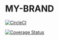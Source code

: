 # MY-BRAND

[![CircleCI](https://dl.circleci.com/status-badge/img/gh/katros1/MY-BRAND/tree/main.svg?style=svg)](https://dl.circleci.com/status-badge/redirect/gh/katros1/MY-BRAND/tree/main)


[![Coverage Status](https://coveralls.io/repos/github/katros1/MY-BRAND/badge.svg?branch=ft-node-endpoints)](https://coveralls.io/github/katros1/MY-BRAND?branch=ft-node-endpoints)

